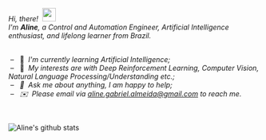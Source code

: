 &nbsp;  
&nbsp;  

*Hi, there!* &nbsp;<img src="https://user-images.githubusercontent.com/5679180/79618120-0daffb80-80be-11ea-819e-d2b0fa904d07.gif" width="27px">   
*I'm **Aline**, a Control and Automation Engineer, Artificial Intelligence enthusiast, and lifelong learner from Brazil.*  
&nbsp;  

&nbsp;– &nbsp; 🌱 &nbsp;*I'm currently learning Artificial Intelligence;*  
&nbsp;– &nbsp; 👾 &nbsp;*My interests are with Deep Reinforcement Learning, Computer Vision, Natural Language Processing/Understanding etc.;  
&nbsp;– &nbsp; 💬 &nbsp;*Ask me about anything, I am happy to help;*  
&nbsp;– &nbsp; ✉️ &nbsp;Please email via aline.gabriel.almeida@gmail.com to reach me.*

&nbsp; 

![Aline's github stats](https://github-readme-stats.vercel.app/api?username=almeidaalin3&show_icons=true&hide_border=true)

&nbsp;  
&nbsp;  
<!--
 <img align="right" alt="" src=""/> 
-->


